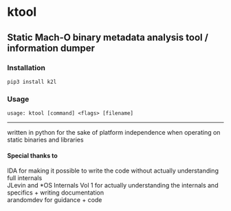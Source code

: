 # ktool
Static Mach-O binary metadata analysis tool / information dumper
---

### Installation

```shell
pip3 install k2l
```

### Usage

```shell
usage: ktool [command] <flags> [filename]

```

---

written in python for the sake of platform independence when operating on static binaries and libraries

#### Special thanks to

IDA for making it possible to write the code without actually understanding full internals  
JLevin and *OS Internals Vol 1 for actually understanding the internals and specifics + writing documentation  
arandomdev for guidance + code